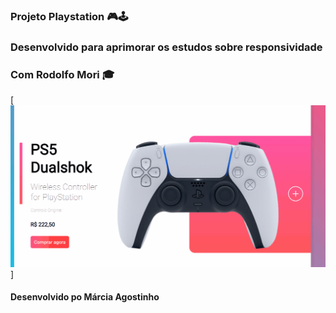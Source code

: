 ### Projeto Playstation 🎮🕹️
### Desenvolvido para aprimorar os estudos sobre responsividade

### Com Rodolfo Mori 🎓


[<img src="tela-projeto-controle.gif">]


#### Desenvolvido po Márcia Agostinho

